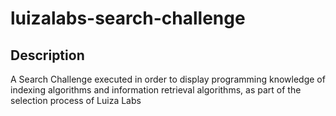 # luizalabs-search-challenge

## Description

A Search Challenge executed in order to display programming knowledge of indexing algorithms and information retrieval algorithms, as part of the selection process of Luiza Labs

